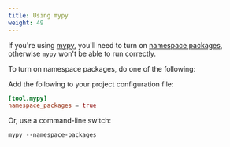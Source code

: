 ```yaml
---
title: Using mypy
weight: 49
---
```


If you're using [mypy](https://mypy-lang.org/), you'll need to turn on
[namespace packages](https://mypy.readthedocs.io/en/stable/command_line.html#cmdoption-mypy-namespace-packages),
otherwise `mypy` won't be able to run correctly.

To turn on namespace packages, do one of the following:

Add the following to your project configuration file:

```toml
[tool.mypy]
namespace_packages = true
```

Or, use a command-line switch:

```shell
mypy --namespace-packages
```
